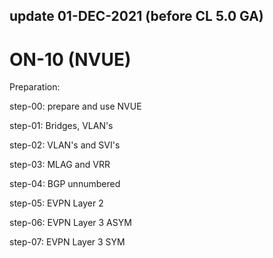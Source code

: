 
## update 01-DEC-2021 (before CL 5.0 GA)
# ON-10 (NVUE)

Preparation:

step-00: prepare and use NVUE

step-01: Bridges, VLAN's

step-02: VLAN's and SVI's

step-03: MLAG and VRR

step-04: BGP unnumbered

step-05: EVPN Layer 2 

step-06: EVPN Layer 3 ASYM

step-07: EVPN Layer 3 SYM
